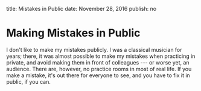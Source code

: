 title: Mistakes in Public
date: November 28, 2016
publish: no
<!-- Post Markdown begins here -->

Making Mistakes in Public
======================================================================

I don't like to make my mistakes publicly.  I was a classical musician
for years; there, it was almost possible to make my mistakes when
practicing in private, and avoid making them in front of colleagues
--- or worse yet, an audience.  There are, however, no practice rooms
in most of real life.  If you make a mistake, it's out there for
everyone to see, and you have to fix it in public, if you can.

